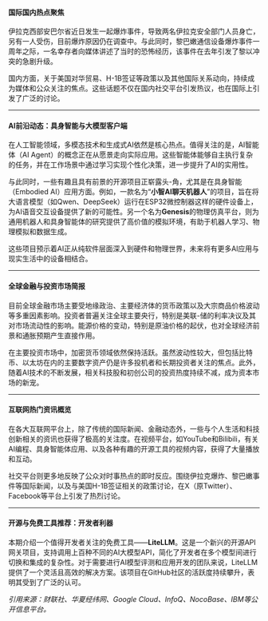 #### 国际国内热点聚焦

伊拉克西部安巴尔省近日发生一起爆炸事件，导致两名伊拉克安全部门人员身亡，另有一人受伤，目前爆炸原因仍在调查中。与此同时，黎巴嫩通信设备爆炸事件一周年之际，一名幸存者向媒体讲述了当时的恐怖经历，该事件在去年引发了黎以冲突的急剧升级。

国内方面，关于美国对华贸易、H-1B签证等政策以及其他国际关系动向，持续成为媒体和公众关注的焦点。这些话题不仅在国内社交平台引发热议，也在国际上引发了广泛的讨论。

---

#### AI前沿动态：具身智能与大模型客户端

在人工智能领域，多模态技术和生成式AI依然是核心热点。值得关注的是，AI智能体（AI Agent）的概念正在从愿景走向实际应用。这些智能体能够自主执行复杂的任务，并在工作场景中通过学习实现个性化决策，进一步提升了AI的实用性。

与此同时，一些有趣且具有前景的开源项目正崭露头-角，尤其是在具身智能（Embodied AI）应用方面。例如，一款名为“**小智AI聊天机器人**”的项目，旨在将大语言模型（如Qwen、DeepSeek）运行在ESP32微控制器这样的硬件设备上，为AI语音交互设备提供了新的可能性。另一个名为**Genesis**的物理仿真平台，则为通用机器人和具身智能体的研究提供了高价值的模拟环境，有助于机器人学习、物理模拟和数据生成。

这些项目预示着AI正从纯软件层面深入到硬件和物理世界，未来将有更多AI应用与现实生活中的设备相结合。

---

#### 全球金融与投资市场简报

目前全球金融市场主要受地缘政治、主要经济体的货币政策以及大宗商品价格波动等多重因素影响。投资者普遍关注全球主要央行，特别是美联-储的利率决议及其对市场流动性的影响。能源价格的变动，特别是原油价格的起伏，也对全球经济前景和通胀预期产生直接作用。

在主要投资市场中，加密货币领域依然保持活跃。虽然波动性较大，但包括比特币、以太坊在内的主要数字资产仍是许多投机者和长期投资者关注的焦点。此外，随着AI技术的不断发展，相关科技股和初创公司的投资热度持续不减，成为资本市场的新宠。

---

#### 互联网热门资讯概览

在各大互联网平台上，除了传统的国际新闻、金融动态外，一些与个人生活和科技创新相关的资讯也获得了极高的关注度。在视频平台，如YouTube和Bilibili，有关AI编程、具身智能体应用、以及各种有趣的开源工具的视频内容，获得了大量播放和互动。

社交平台则更多地反映了公众对时事热点的即时反应。围绕伊拉克爆炸、黎巴嫩事件等国际新闻，以及与美国H-1B签证相关的政策讨论，在X（原Twitter）、Facebook等平台上引发了热烈讨论。

---

#### 开源与免费工具推荐：开发者利器

本期介绍一个值得开发者关注的免费工具——**LiteLLM**。这是一个新兴的开源API网关项目，支持调用上百种不同的AI大模型API，简化了开发者在多个模型间进行切换和集成的复杂性。对于需要进行AI模型评测和应用开发的团队来说，LiteLLM提供了一个灵活且高效的解决方案。该项目在GitHub社区的活跃度持续攀升，表明其受到了广泛的认可。


*引用来源：财联社、华夏经纬网、Google Cloud、InfoQ、NocoBase、IBM等公开信息平台。*

